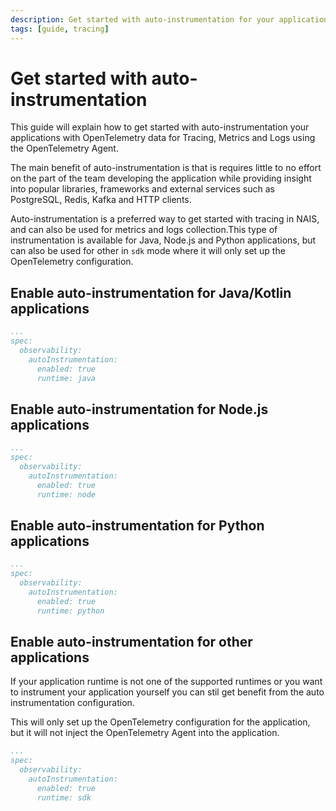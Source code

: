 ```yaml
---
description: Get started with auto-instrumentation for your applications with OpenTelemetry data for Tracing, Metrics and Logs using the OpenTelemetry Agent.
tags: [guide, tracing]
---
```

# Get started with auto-instrumentation

This guide will explain how to get started with auto-instrumentation your applications with OpenTelemetry data for Tracing, Metrics and Logs using the OpenTelemetry Agent.

The main benefit of auto-instrumentation is that is requires little to no effort on the part of the team developing the application while providing insight into popular libraries, frameworks and external services such as PostgreSQL, Redis, Kafka and HTTP clients.

Auto-instrumentation is a preferred way to get started with tracing in NAIS, and can also be used for metrics and logs collection.This type of instrumentation is available for Java, Node.js and Python applications, but can also be used for other in `sdk` mode where it will only set up the OpenTelemetry configuration.

## Enable auto-instrumentation for Java/Kotlin applications

```yaml
...
spec:
  observability:
    autoInstrumentation:
      enabled: true
      runtime: java
```

## Enable auto-instrumentation for Node.js applications

```yaml
...
spec:
  observability:
    autoInstrumentation:
      enabled: true
      runtime: node
```

## Enable auto-instrumentation for Python applications

```yaml
...
spec:
  observability:
    autoInstrumentation:
      enabled: true
      runtime: python
```

## Enable auto-instrumentation for other applications

If your application runtime is not one of the supported runtimes or you want to instrument your application yourself you can stil get benefit from the auto instrumentation configuration.

This will only set up the OpenTelemetry configuration for the application, but it will not inject the OpenTelemetry Agent into the application.

```yaml
...
spec:
  observability:
    autoInstrumentation:
      enabled: true
      runtime: sdk
```
